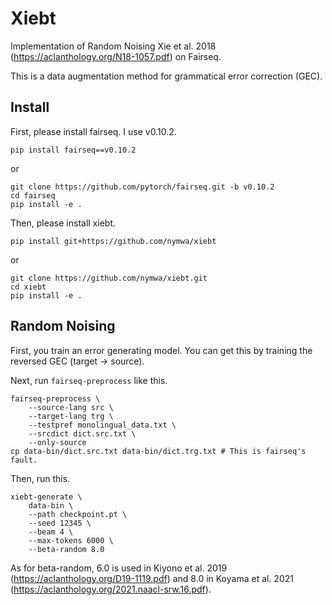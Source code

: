 # Xiebt

Implementation of Random Noising Xie et al. 2018 (https://aclanthology.org/N18-1057.pdf) on Fairseq.

This is a data augmentation method for grammatical error correction (GEC).

## Install

First, please install fairseq.
I use v0.10.2.

```
pip install fairseq==v0.10.2
```

or

```
git clone https://github.com/pytorch/fairseq.git -b v0.10.2
cd fairseq
pip install -e .
```

Then, please install xiebt.

```
pip install git+https://github.com/nymwa/xiebt
```

or

```
git clone https://github.com/nymwa/xiebt.git
cd xiebt
pip install -e .
```

## Random Noising

First, you train an error generating model.
You can get this by training the reversed GEC (target -> source).

Next, run `fairseq-preprocess` like this.

```
fairseq-preprocess \
	--source-lang src \
	--target-lang trg \
	--testpref monolingual_data.txt \
	--srcdict dict.src.txt \
	--only-source
cp data-bin/dict.src.txt data-bin/dict.trg.txt # This is fairseq's fault.
```

Then, run this.

```
xiebt-generate \
	data-bin \
	--path checkpoint.pt \
	--seed 12345 \
	--beam 4 \
	--max-tokens 6000 \
	--beta-random 8.0
```

As for beta-random, 6.0 is used in Kiyono et al. 2019 (https://aclanthology.org/D19-1119.pdf) and 8.0 in Koyama et al. 2021 (https://aclanthology.org/2021.naacl-srw.16.pdf).


